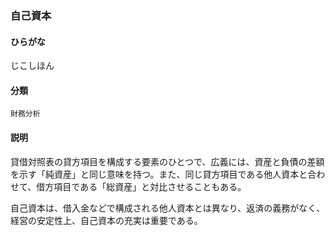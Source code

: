 <div style="display:none;">

## [あ行](securities-terms?id=あ行)
## [か行](securities-terms?id=か行)
## [さ行](securities-terms?id=さ行)

</div>

### 自己資本

#### ひらがな

じこしほん

#### 分類

`財務分析`

#### 説明

貸借対照表の貸方項目を構成する要素のひとつで、広義には、資産と負債の差額を示す「純資産」と同じ意味を持つ。また、同じ貸方項目である他人資本と合わせて、借方項目である「総資産」と対比させることもある。
自己資本は、借入金などで構成される他人資本とは異なり、返済の義務がなく、経営の安定性上、自己資本の充実は重要である。

<div style="display:none;">

## [た行](securities-terms?id=た行)
## [な行](securities-terms?id=な行)
## [は行](securities-terms?id=は行)
## [ま行](securities-terms?id=ま行)
## [や行](securities-terms?id=や行)
## [ら行](securities-terms?id=ら行)
## [わ行](securities-terms?id=わ行)
## [英数字・記号](securities-terms?id=英数字・記号)

</div>

